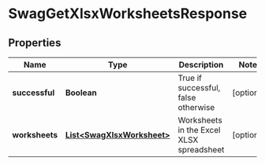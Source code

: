 
# SwagGetXlsxWorksheetsResponse

## Properties
Name | Type | Description | Notes
------------ | ------------- | ------------- | -------------
**successful** | **Boolean** | True if successful, false otherwise |  [optional]
**worksheets** | [**List&lt;SwagXlsxWorksheet&gt;**](SwagXlsxWorksheet.md) | Worksheets in the Excel XLSX spreadsheet |  [optional]



